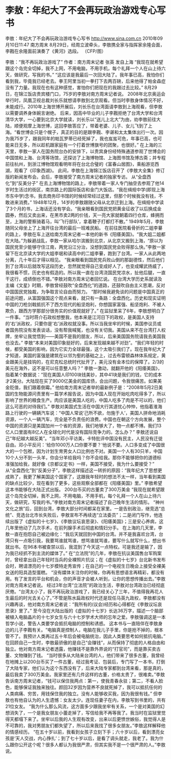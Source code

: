 # 李敖：年纪大了不会再玩政治游戏专心写书

李敖：年纪大了不会再玩政治游戏专心写书
http://www.sina.com.cn  2010年09月10日11:47  南方周末
8月29日，经周立波牵头，李敖携全家与指挥家余隆会面，李戡在余隆面前演奏了《黄河》选段。 （CFP/图）

李敖：“我不再玩政治游戏了”
作者：南方周末记者 张英 发自上海
“我现在就希望跟这个岛完全切掉，我不上网，不用电脑，不用手机，每个礼拜一个人在山上待六天，做研究，写我的书。”
“这应该是我最后一次回大陆了。我年事已高，我怕你们看到我，毕竟我已经老去。拳王阿里当初一拳打下去两百磅，后来他得了帕金森症没有了力量。我现在也有这种感觉，害怕你们把现在的我跟过去比较。”
8月29日，在锦江饭店贵宾楼门口，75岁的李敖对南方周末记者说。
2008年北京奥运会举行时，凤凰卫视总裁刘长乐就想请李敖到北京观看。但当时李敖身体情况不好，未能成行。2010年上海世博开展后，刘长乐在台湾面请李敖到上海观看，但李敖以需要调养身体婉言谢绝。
后来，因高中毕业的儿子李戡拒绝了台湾大学和台湾清华大学，一心要到北京大学就读，刘长乐以“送儿上北大”为由，劝李敖前往大陆，顺便观摩上海世博，这回李敖答应了，带着老婆、儿子、女儿飞到了上海。“看世博会只是个幌子，真正的目的是跟李戡、李谌和太太集体出行一次。因为我75岁了，跟我同年的帕瓦罗蒂已经死掉了，我也岌岌可危，年事已高，也可能来日无多，所以趁机跟家庭有一个打着世博旗号的团聚，也很好。”
在上海的三天里，李敖一家人在国务院台办的安排下，以贵宾身份经特殊通道参观了世博会的中国馆和上海、台湾等场馆，还探访了上海博物馆、上海图书馆及博古斋；并专程前往杭州，到浙江博物馆观看明年将在台北合璧的《富春山居图》，乘船游览西湖，观看了《印象西湖》。
此间，李敖在上海锦江饭店召开了《李敖大全集》修订版的新闻发布会。会后，李敖接受了南方周末记者的独家专访。
从“全盘西化”到“反美分子”
在去上海博物馆的路上，李敖带着一家人专门抽空去参观了他14岁时生活过的街区，南京路上的国际饭店和金门大饭店。“我在缉规中学(即现上海市东中学)念书，我去商务印书馆的时候经常经过这里，但那个时候我没有钱，不敢进来消费。”
1948年12月，14岁的李敖跟随父母从北京迁到上海。在缉规中学读了3个月的书，上海话还没有学会。“我亲眼看到国民党把黄金征收了以后换成金圆券，然后又卖出来，在黑市卖2两的价钱，天一亮大家就朝着四行仓库，蜂拥而至，上海的警察骑着马，叫‘飞行部队’，拿着鞭子打都打不散。”
1949年5月，李敖随同父母坐上了上海开往台湾的最后一班难民船。
在前往医院看骨折的二姐李繤的路上，李敖在车上送给南方周末记者一本他的新书《阳痿美国》。“我大姐二姐都在大陆。”为躲避战乱，李敖一家从哈尔滨搬到北京，从北京又搬到上海，“原以为国民党至少能够守住江南，两党沿江分治，没想到国民党会败得那么快。”李敖一家留下在北京读大学的大姐李珉和读高中的二姐李繤，跑到了台湾。一家人从此两地分离，几十年后才得以相见。
“我亲眼看到国民党兵败山倒的那副德性，然后他们到了台湾以后就改写这段历史，忽然就觉得自己变成好人了，也变成耀武扬威了，我很看不惯，历史也有假造的。所以我一直在台湾浇国民党凉水，扯他后腿，一直干这行，成绩倒也不错。”李敖对南方周末记者回忆说。
在台湾大学历史系就读及主编《文星》时期，李敖曾经鼓吹“全盘西化”的道路，还鼓吹自由主义思潮，反对中国国民党独裁，为争取言论自由而努力。
“那时候我避免谈的问题是中国真正的前途问题，从富国强国这个观点来看，就只有一条路：全盘西化。历史和现实证明中国的刀枪剑戟抵抗不了西方现代的船坚炮利，你想国家富强、船坚炮利、不被人欺负，跟西方学那部分很务实的价值观就好了。”
在监狱里呆了6年，李敖想明白了一件事。“当时蒋介石政权想整我，他本来是江河日下的政权，是美国人支持的‘右’派政权，只要你是‘右’派政权就没事。所以当我坐牢的时候，美国参议员或者国务院没有发表谈话，没有帮我喊冤，也没有关切我。美国从来不在台湾打人权牌，坐牢让我觉悟到——美国不是我的朋友，所以，后来美国国务院请我去美国我也没去。”
李敖“本来对美国印象挺好的，后来发现越来越不对劲”。“我们年轻的时候，都受美国的影响，因为它实力全球最强，这个太吸引我们了。现在我年纪大了才知道，美国的富强是建筑在以邻为壑的基础之上，过去布雷顿森林体系规定，黄金跟美元是挂钩的，在尼克松总统时代扯开了，美元没有金本位的保障了。2/3的美元在海外，这不是可以任意整人吗？”
李敖一激动，就翻开他的《阳痿美国》，指着某个数据说：“现在美国人印100块钱美钞，其中41块是我们的钱，它的成本才2美分。大陆现在买了9000亿美金的国库债，会出问题，令我很痛苦。如果美金贬值，我们跟着倒霉。”
他给南方周末记者举的最新例子是：“2008年5月2日美国的生物能源问责里有一篇学术报告说，因为中国人现在开始吃肉吃得多了，所以影响了世界的粮食生产。肉应该是美国人吃的，中国人吃多了肉是不可以的，他们这么可恶的对待我们。”
李敖对美国式生活在中国大行其道忧心忡忡，他指着淮海路上行驶的一辆辆汽车说：“中国人常说‘己所不欲，勿施于人’，美国人拼命地消耗资源，一个人一辆汽车，完全是不负责任的浪费。中国也在朝这个方向发展，整个中国的资源只是美国加州一个省的资源，我们地够大了，物一点都不博。我们13亿人口里面有8亿人在全球化时代是没有国际竞争力的。怎么办？”
李敖还说自己“年纪越大越反美”。“当年邓小平访美，卡特批评中国没有民主，人民没有迁徙自由。邓小平反问：‘给你1000万人口你要不要？’他说不要。人口多变成了中国很大的一个包袱，因为计划生育男女人口比例也不对。美国一个人有30只羊，中国10个人分不到一头羊，你会分羊给我吗？你不会给我。那你不能够把你的道德标准强加给我，就好像《京都议定书》一样，美国不接受，我为什么要接受？”
从“全盘西化”到“反美分子”，李敖这样描述这一转折的原因：“我年纪大了思想更成熟了，我更了解美国这个国家了，这跟我年轻时的想法不太一样，当年看到美国的缺点比较少，现在看到了更多，这些观察全部都在《阳痿美国》里。”
李敖希望这本书能够在大陆正式出版。
200台币买的古董卖了300万美金
“我现在就希望跟这个岛完全切掉，我不上网，不用电脑，不用手机，每个礼拜一个人在山上待六天，做研究，写我的书。”李敖对南方周末记者描述了自己晚年生活的情形。
“神州文化之旅”后，回到台湾，李敖大部分时间都呆在家里。一是告别政治，继竞选“总统”、竞选台北市长失败后，李敖宣布不再续选“立法委员”；二是闭门写作，他连续出版了《虚拟的十七岁》、《李敖议坛哀思录》、《阳痿美国》；三是安心养病，这几年里他动了几次手术，在前列腺手术后彻底和情妇分手。
在上海的几天里，李敖一直在抱怨自己被边缘化：“我后天就回到中国的台湾。并不是我喜欢台湾，台湾只有一点吸引我，我要骂谁就骂谁，想骂谁就骂谁，要写什么就写什么，想出书就出书。在96本书被查禁以后，我混到了今天这一点特权。可是我还是输了，因为我已经抓不到主流的媒体了。”
在“立法院”的几年，李敖在抗议美国售台军购案时，曾经拿出自己年轻时当兵的全裸照片抗议；在《虚拟的十七岁》台北新书发布会时，聘请漂亮的十七岁模特走秀宣传；在自己的一个电视生日晚会上接受全裸美女送的阳具造型蛋糕。
“没有媒体关注你的时候，你再有思想语言再精彩，都没有用。有了发言的平台和机会，你的声音才会被人听到，让你的思想传播出去。”李敖对南方周末记者说。
经过3年台湾“立法院”的政治生活，李敖对台湾政治已经彻底厌倦。“台湾太小了，我不再玩政治游戏了，我已经关心了三年，不值得我再花人生最后的时光去关心了。”不管是陈水扁政权时代还是现任马英九政权，李敖都没有兴趣再谈，他对南方周末记者说：“我所有的(议会)经历和心得都在《李敖议坛哀思录》里了。”
至今没在大陆出版的《虚拟的十七岁》长达36万字，描述一个脑部被植入电脑晶片的十七岁女生与六十七岁学术大师的忘年之爱。李敖强调这是一本哲学小说，警告人类要学会抵抗电脑的控制和诱惑。
这本书与一直陪伴在李敖身边的儿子李戡有关。“电脑真是控制人，电脑在我儿子手里，你是抢不掉的，根本管不了。我预计人类再过五十年后会被电脑统治，因此人类要思考如何抵抗电脑。”
在回顾自己一生时，李敖最骄傲的是自己“会赚钱”，从而保持了彻底的人格自由和独立。他对南方周末记者透露，他赚钱不是靠外界说的“打官司”，而是靠买卖古董、文物赚到了钱。
“当时很多从大陆来台湾的人，他们带来了很多古董，我曾经在地摊上以200台币买了一件古董，经过我考证、包装后，专门写了一本书，打倒了大陆专家，他们认为这个东西没有了，后来大陆专家都到台湾来看，那是真的，最后我卖了300万美金。我家里还有几件这样的古董，价格太贵了，很难卖。”李敖告诉南方周末记者，“钱可以保住我两点：第一，使我青春永驻；第二，不看人脸色，能够保证我独来独往。颜回32岁因为营养不良就死掉了，我可以抵抗任何的人类病痛、穷苦，用钱保住我的独立。没有人能够收买我，因为我很有钱。”
但李敖也有他自认为的人生遗憾：女友太少。连现任妻子在内，李敖写到书里的，共有21位女友。
“我为什么那么风流，这方面多少跟我坐牢有关系，一个是对美国的幻想消失了，一个是我女朋友小蕾走掉了，写信给我不再等我了。我当时在监狱里觉得天都塌下来了。坐牢以后我的人生观有改变，出来以后更愤世嫉俗，我觉得人是不可靠的，我对男朋友们都失望了，所以后来我找了很多女朋友。”李敖这样解释他的情感经历。
“在五十岁以前，我看到女孩子立刻下手；六十岁以后，看到漂亮女孩是‘天人交战，内心挣扎’；到了七十岁以后，是看了调头就走，我老了。我为什么跟你公开这个呢？很多人都认为我很严肃，但其实我不是一个很严肃的人。”李敖说。

